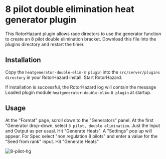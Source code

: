 # 8 pilot double elimination heat generator plugin
This RotorHazard plugin allows race directors to use the generator function to create an 8 pilot double elimination bracket. Download this file into the plugins directory and restart the timer.

## Installation
Copy the ``heatgenerator-double-elim-8 plugin`` into the ``src/server/plugins directory`` in your RotorHazard install. Start RotorHazard.

If installation is successful, the RotorHazard log will contain the message Loaded plugin module ``heatgenerator-double-elim-8 plugin`` at startup.

## Usage
At the "Format" page, scroll down to the "Generators" panel. At the first "Generator drop-down, select ``8 pilot, double elimination``. Just the Input and Output as per usual. Hit "Generate Heats". A "Settings" pop up will appear. For Spec select "non regulation 8 pilots" and enter a value for the "Seed from rank" input. Hit "Generate Heats"

![8-pilot-hg](https://github.com/Barracuda-Technologies/heatgenerator-double-elim-8/assets/17153870/ac3e3f95-0552-46f5-a9b4-8828dafb2bfd)
